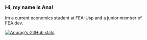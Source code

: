 ### Hi, my name is Ana!

Im a current economics student at FEA-Usp and a junior member of FEA.dev.

[![Anurag's GitHub stats](https://github-readme-stats.vercel.app/apiana-werneckanuraghazra)](https://github.com/anuraghazra/github-readme-stats)
